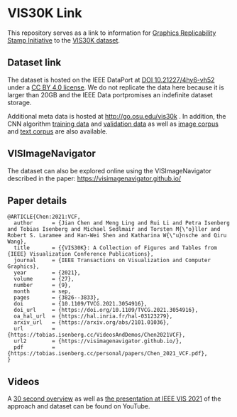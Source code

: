 # VIS30K Link

This repository serves as a link to information for [Graphics Replicability Stamp Initiative](http://www.replicabilitystamp.org/) to the [VIS30K dataset](http://doi.org/10.21227/4hy6-vh52).

## Dataset link
The dataset is hosted on the IEEE DataPort at [DOI 10.21227/4hy6-vh52](http://doi.org/10.21227/4hy6-vh52) under a [CC BY 4.0 license](https://creativecommons.org/licenses/by/4.0/). We do not replicate the data here because it is larger than 20GB and the IEEE Data portpromises an indefinite dataset storage.

Additional meta data is hosted at http://go.osu.edu/vis30k . In addition, the CNN algorithm [training data](https://drive.google.com/drive/folders/12YP1rbPLEw3hACPVC7cGQPmb6zrQl4yT?usp=sharing) and [validation data](https://drive.google.com/drive/folders/1ma1u0ktQK2Yy-NZe68UWY7S-i-Ij_16Z?usp=sharing) as well as [image corpus](https://drive.google.com/drive/folders/1kcwJH7_EwTJbsJtAl8uqCNL0uMq6MfdN?usp=sharing) and [text corpus](https://drive.google.com/drive/folders/11dJztO_Q7aKNt-zWtvIWHxm9-VqH5Clk?usp=sharing) are also available.

## VISImageNavigator

The dataset can also be explored online using the VISImageNavigator described in the paper: https://visimagenavigator.github.io/

## Paper details

```
@ARTICLE{Chen:2021:VCF,
  author      = {Jian Chen and Meng Ling and Rui Li and Petra Isenberg and Tobias Isenberg and Michael Sedlmair and Torsten M{\"o}ller and Robert S. Laramee and Han-Wei Shen and Katharina W{\"u}nsche and Qiru Wang},
  title       = {{VIS30K}: A Collection of Figures and Tables from {IEEE} Visualization Conference Publications},
  journal     = {IEEE Transactions on Visualization and Computer Graphics},
  year        = {2021},
  volume      = {27},
  number      = {9},
  month       = sep,
  pages       = {3826--3833},
  doi         = {10.1109/TVCG.2021.3054916},
  doi_url     = {https://doi.org/10.1109/TVCG.2021.3054916},
  oa_hal_url  = {https://hal.inria.fr/hal-03123279},
  arxiv_url   = {https://arxiv.org/abs/2101.01036},
  url         = {https://tobias.isenberg.cc/VideosAndDemos/Chen2021VCF},
  url2        = {https://visimagenavigator.github.io/},
  pdf         = {https://tobias.isenberg.cc/personal/papers/Chen_2021_VCF.pdf},
}
```

## Videos
A [30 second overview](https://youtu.be/Jw6X8RyQ77Q) as well as [the presentation at IEEE VIS 2021](https://youtu.be/yiQvHsh41mk) of the approach and dataset can be found on YouTube.
